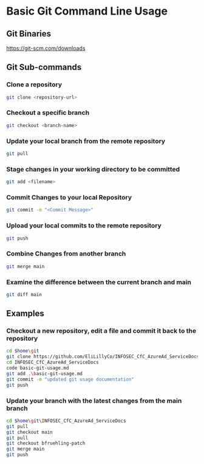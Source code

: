 # Basic Git Command Line Usage

## Git Binaries
https://git-scm.com/downloads

## Git Sub-commands
### Clone a repository
```sh
git clone <repository-url>
```

### Checkout a specific branch
```sh
git checkout <branch-name>
```

### Update your local branch from the remote repository
```sh
git pull
```

### Stage changes in your working directory to be committed
```sh
git add <filename>
```

### Commit Changes to your local Repository
```sh
git commit -m "<Commit Message>"
```

### Upload your local commits to the remote repository
```sh
git push
```

### Combine Changes from another branch
```sh
git merge main
```

### Examine the difference between the current branch and main
```sh
git diff main
```

## Examples
### Checkout a new repository, edit a file and commit it back to the repository
```sh
cd $home\git
git clone https://github.com/EliLillyCo/INFOSEC_CfC_AzureAd_ServiceDocs.git
cd INFOSEC_CfC_AzureAd_ServiceDocs
code basic-git-usage.md
git add .\basic-git-usage.md
git commit -m "updated git usage documentation"
git push
```

### Update your branch with the latest changes from the main branch
```sh
cd $home\git\INFOSEC_CfC_AzureAd_ServiceDocs
git pull
git checkout main
git pull
git checkout bfruehling-patch
git merge main
git push
```






